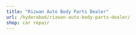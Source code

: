 ```yaml
---
title: "Rizwan Auto Body Parts Dealer"
url: /hyderabad/rizwan-auto-body-parts-dealer/
shop: car repair
---
```

